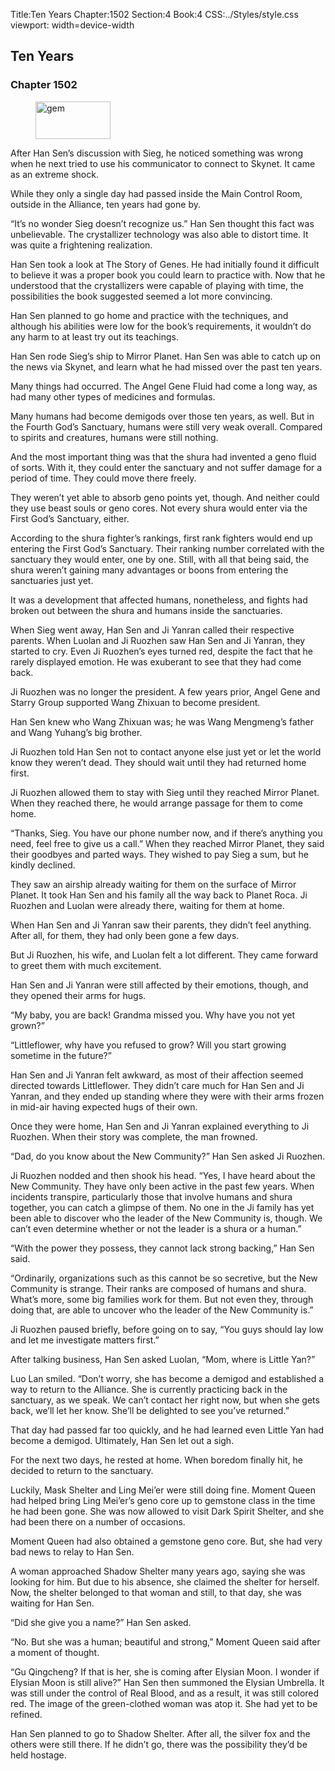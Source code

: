 Title:Ten Years 
Chapter:1502 
Section:4 
Book:4 
CSS:../Styles/style.css 
viewport: width=device-width
  
## Ten Years
### Chapter 1502
  
<figure>
	<img src="../Images/gem.gif" alt="gem" id="gem" width="120" height="60" />
</figure>
  

  
After Han Sen’s discussion with Sieg, he noticed something was wrong when he next tried to use his communicator to connect to Skynet. It came as an extreme shock.

While they only a single day had passed inside the Main Control Room, outside in the Alliance, ten years had gone by.

“It’s no wonder Sieg doesn’t recognize us.” Han Sen thought this fact was unbelievable. The crystallizer technology was also able to distort time. It was quite a frightening realization.

Han Sen took a look at The Story of Genes. He had initially found it difficult to believe it was a proper book you could learn to practice with. Now that he understood that the crystallizers were capable of playing with time, the possibilities the book suggested seemed a lot more convincing.

Han Sen planned to go home and practice with the techniques, and although his abilities were low for the book’s requirements, it wouldn’t do any harm to at least try out its teachings.

Han Sen rode Sieg’s ship to Mirror Planet. Han Sen was able to catch up on the news via Skynet, and learn what he had missed over the past ten years.

Many things had occurred. The Angel Gene Fluid had come a long way, as had many other types of medicines and formulas.

Many humans had become demigods over those ten years, as well. But in the Fourth God’s Sanctuary, humans were still very weak overall. Compared to spirits and creatures, humans were still nothing.

And the most important thing was that the shura had invented a geno fluid of sorts. With it, they could enter the sanctuary and not suffer damage for a period of time. They could move there freely.

They weren’t yet able to absorb geno points yet, though. And neither could they use beast souls or geno cores. Not every shura would enter via the First God’s Sanctuary, either.

According to the shura fighter’s rankings, first rank fighters would end up entering the First God’s Sanctuary. Their ranking number correlated with the sanctuary they would enter, one by one. Still, with all that being said, the shura weren’t gaining many advantages or boons from entering the sanctuaries just yet.

It was a development that affected humans, nonetheless, and fights had broken out between the shura and humans inside the sanctuaries.

When Sieg went away, Han Sen and Ji Yanran called their respective parents. When Luolan and Ji Ruozhen saw Han Sen and Ji Yanran, they started to cry. Even Ji Ruozhen’s eyes turned red, despite the fact that he rarely displayed emotion. He was exuberant to see that they had come back.

Ji Ruozhen was no longer the president. A few years prior, Angel Gene and Starry Group supported Wang Zhixuan to become president.

Han Sen knew who Wang Zhixuan was; he was Wang Mengmeng’s father and Wang Yuhang’s big brother.

Ji Ruozhen told Han Sen not to contact anyone else just yet or let the world know they weren’t dead. They should wait until they had returned home first.

Ji Ruozhen allowed them to stay with Sieg until they reached Mirror Planet. When they reached there, he would arrange passage for them to come home.

“Thanks, Sieg. You have our phone number now, and if there’s anything you need, feel free to give us a call.” When they reached Mirror Planet, they said their goodbyes and parted ways. They wished to pay Sieg a sum, but he kindly declined.

They saw an airship already waiting for them on the surface of Mirror Planet. It took Han Sen and his family all the way back to Planet Roca. Ji Ruozhen and Luolan were already there, waiting for them at home.

When Han Sen and Ji Yanran saw their parents, they didn’t feel anything. After all, for them, they had only been gone a few days.

But Ji Ruozhen, his wife, and Luolan felt a lot different. They came forward to greet them with much excitement.

Han Sen and Ji Yanran were still affected by their emotions, though, and they opened their arms for hugs.

“My baby, you are back! Grandma missed you. Why have you not yet grown?”

“Littleflower, why have you refused to grow? Will you start growing sometime in the future?”

Han Sen and Ji Yanran felt awkward, as most of their affection seemed directed towards Littleflower. They didn’t care much for Han Sen and Ji Yanran, and they ended up standing where they were with their arms frozen in mid-air having expected hugs of their own.

Once they were home, Han Sen and Ji Yanran explained everything to Ji Ruozhen. When their story was complete, the man frowned.

“Dad, do you know about the New Community?” Han Sen asked Ji Ruozhen.

Ji Ruozhen nodded and then shook his head. “Yes, I have heard about the New Community. They have only been active in the past few years. When incidents transpire, particularly those that involve humans and shura together, you can catch a glimpse of them. No one in the Ji family has yet been able to discover who the leader of the New Community is, though. We can’t even determine whether or not the leader is a shura or a human.”

“With the power they possess, they cannot lack strong backing,” Han Sen said.

“Ordinarily, organizations such as this cannot be so secretive, but the New Community is strange. Their ranks are composed of humans and shura. What’s more, some big families work for them. But not even they, through doing that, are able to uncover who the leader of the New Community is.”

Ji Ruozhen paused briefly, before going on to say, “You guys should lay low and let me investigate matters first.”

After talking business, Han Sen asked Luolan, “Mom, where is Little Yan?”

Luo Lan smiled. “Don’t worry, she has become a demigod and established a way to return to the Alliance. She is currently practicing back in the sanctuary, as we speak. We can’t contact her right now, but when she gets back, we’ll let her know. She’ll be delighted to see you’ve returned.”

That day had passed far too quickly, and he had learned even Little Yan had become a demigod. Ultimately, Han Sen let out a sigh.

For the next two days, he rested at home. When boredom finally hit, he decided to return to the sanctuary.

Luckily, Mask Shelter and Ling Mei’er were still doing fine. Moment Queen had helped bring Ling Mei’er’s geno core up to gemstone class in the time he had been gone. She was now allowed to visit Dark Spirit Shelter, and she had been there on a number of occasions.

Moment Queen had also obtained a gemstone geno core. But, she had very bad news to relay to Han Sen.

A woman approached Shadow Shelter many years ago, saying she was looking for him. But due to his absence, she claimed the shelter for herself. Now, the shelter belonged to that woman and still, to that day, she was waiting for Han Sen.

“Did she give you a name?” Han Sen asked.

“No. But she was a human; beautiful and strong,” Moment Queen said after a moment of thought.

“Gu Qingcheng? If that is her, she is coming after Elysian Moon. I wonder if Elysian Moon is still alive?” Han Sen then summoned the Elysian Umbrella. It was still under the control of Real Blood, and as a result, it was still colored red. The image of the green-clothed woman was atop it. She had yet to be refined.

Han Sen planned to go to Shadow Shelter. After all, the silver fox and the others were still there. If he didn’t go, there was the possibility they’d be held hostage.